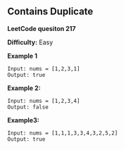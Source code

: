 ## Contains Duplicate

**LeetCode quesiton 217**

**Difficulty:** Easy

**Example 1**
```
Input: nums = [1,2,3,1]
Output: true
```
**Example 2:**
```
Input: nums = [1,2,3,4]
Output: false
```

**Example3:**
```
Input: nums = [1,1,1,3,3,4,3,2,5,2]
Output: true
```
